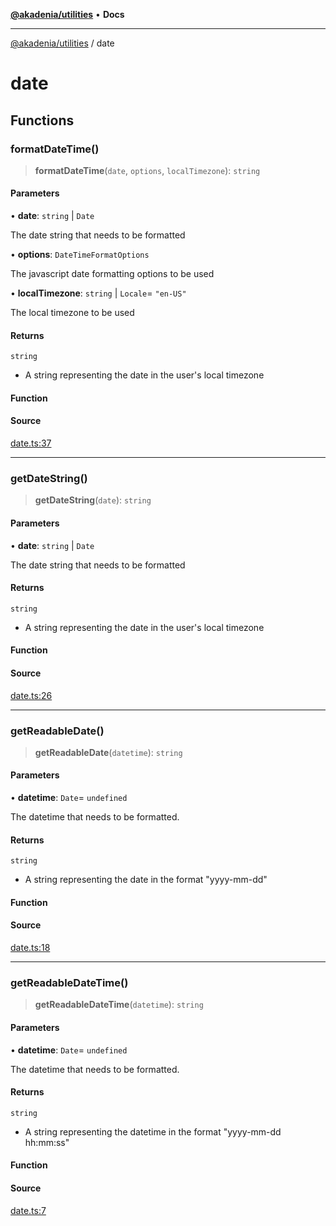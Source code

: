 [**@akadenia/utilities**](README.md) • **Docs**

***

[@akadenia/utilities](README.md) / date

# date

## Functions

### formatDateTime()

> **formatDateTime**(`date`, `options`, `localTimezone`): `string`

#### Parameters

• **date**: `string` \| `Date`

The date string that needs to be formatted

• **options**: `DateTimeFormatOptions`

The javascript date formatting options to be used

• **localTimezone**: `string` \| `Locale`= `"en-US"`

The local timezone to be used

#### Returns

`string`

- A string representing the date in the user's local timezone

#### Function

#### Source

[date.ts:37](https://github.com/akadenia/AkadeniaUtilities/blob/d36d1d1356c9fdf88467891933f4060f688c6d52/src/date.ts#L37)

***

### getDateString()

> **getDateString**(`date`): `string`

#### Parameters

• **date**: `string` \| `Date`

The date string that needs to be formatted

#### Returns

`string`

- A string representing the date in the user's local timezone

#### Function

#### Source

[date.ts:26](https://github.com/akadenia/AkadeniaUtilities/blob/d36d1d1356c9fdf88467891933f4060f688c6d52/src/date.ts#L26)

***

### getReadableDate()

> **getReadableDate**(`datetime`): `string`

#### Parameters

• **datetime**: `Date`= `undefined`

The datetime that needs to be formatted.

#### Returns

`string`

- A string representing the date in the format "yyyy-mm-dd"

#### Function

#### Source

[date.ts:18](https://github.com/akadenia/AkadeniaUtilities/blob/d36d1d1356c9fdf88467891933f4060f688c6d52/src/date.ts#L18)

***

### getReadableDateTime()

> **getReadableDateTime**(`datetime`): `string`

#### Parameters

• **datetime**: `Date`= `undefined`

The datetime that needs to be formatted.

#### Returns

`string`

- A string representing the datetime in the format "yyyy-mm-dd hh:mm:ss"

#### Function

#### Source

[date.ts:7](https://github.com/akadenia/AkadeniaUtilities/blob/d36d1d1356c9fdf88467891933f4060f688c6d52/src/date.ts#L7)

